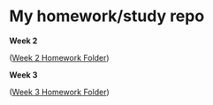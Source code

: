 # My homework/study repo

**Week 2**

([Week 2 Homework Folder](https://github.com/DanEbrah/homework/tree/week2_homeworks))

**Week 3**

([Week 3 Homework Folder](https://github.com/DanEbrah/homework/tree/week3_homeworks))


